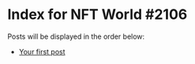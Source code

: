 # Index for NFT World #2106
Posts will be displayed in the order below:

- [Your first post](./001-first.md)

